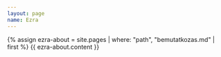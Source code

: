 ```yaml
---
layout: page
name: Ezra
---
```


{% assign ezra-about = site.pages | where: "path", "bemutatkozas.md" | first %}
{{ ezra-about.content }}